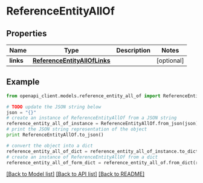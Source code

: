 # ReferenceEntityAllOf


## Properties
Name | Type | Description | Notes
------------ | ------------- | ------------- | -------------
**links** | [**ReferenceEntityAllOfLinks**](ReferenceEntityAllOfLinks.md) |  | [optional] 

## Example

```python
from openapi_client.models.reference_entity_all_of import ReferenceEntityAllOf

# TODO update the JSON string below
json = "{}"
# create an instance of ReferenceEntityAllOf from a JSON string
reference_entity_all_of_instance = ReferenceEntityAllOf.from_json(json)
# print the JSON string representation of the object
print ReferenceEntityAllOf.to_json()

# convert the object into a dict
reference_entity_all_of_dict = reference_entity_all_of_instance.to_dict()
# create an instance of ReferenceEntityAllOf from a dict
reference_entity_all_of_form_dict = reference_entity_all_of.from_dict(reference_entity_all_of_dict)
```
[[Back to Model list]](../README.md#documentation-for-models) [[Back to API list]](../README.md#documentation-for-api-endpoints) [[Back to README]](../README.md)


